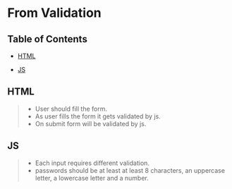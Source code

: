 # From Validation

## Table of Contents

- [HTML](#html)

- [JS](#js)

## HTML

> - User should fill the form.  
> - As user fills the form it gets validated by js.  
> - On submit form will be validated by js.  

## JS

> - Each input requires different validation.
> - passwords should be at least at least 8 characters, an uppercase letter, a lowercase letter and a number.  
